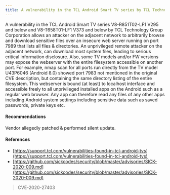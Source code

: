 ```yaml
---
title: A vulnerability in the TCL Android Smart TV series by TCL Technology Group Corporation
---
```

A vulnerability in the TCL Android Smart TV series V8-R851T02-LF1 V295 and below and V8-T658T01-LF1 V373 and below by TCL Technology Group Corporation allows an 
attacker on the adjacent network to arbitrarily browse and download sensitive files over an insecure web server running on port 7989 that lists all files & directories.
An unprivileged remote attacker on the adjacent network, can download most system files, leading to serious critical information disclosure. Also, some TV models and/or 
FW versions may expose the webserver with the entire filesystem accessible on another port. For example, nmap scan for all ports run directly from the TV model U43P6046 
(Android 8.0) showed port 7983 not mentioned in the original CVE description, but containing the same directory listing of the entire filesystem. This webserver is bound 
(at least) to localhost interface and accessible freely to all unprivileged installed apps on the Android such as a regular web browser. Any app can therefore read any files 
of any other apps including Android system settings including sensitive data such as saved passwords, private keys etc.

#### Recommendations

Vendor allegedly patched & performed silent update.

#### References

- [https://support.tcl.com/vulnerabilities-found-in-tcl-android-tvs](https://support.tcl.com/vulnerabilities-found-in-tcl-android-tvs)
- [https://github.com/sickcodes/security/blob/master/advisories/SICK-2020-009.md](https://github.com/sickcodes/security/blob/master/advisories/SICK-2020-009.md)

> CVE-2020-27403
